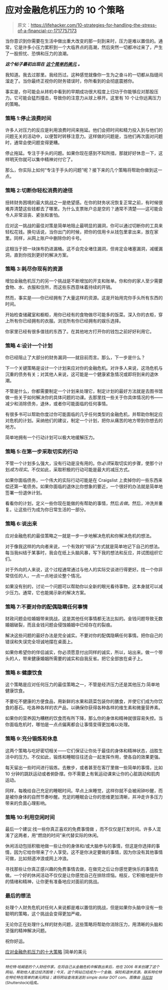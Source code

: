 # 应对金融危机压力的 10 个策略

> 原文：<https://lifehacker.com/10-strategies-for-handling-the-stress-of-a-financial-cr-1717757173>

当你意识到你需要在生活中做出重大改变的那一刻到来时，压力是难以置信的。通常，它是许多小压力累积到一个大临界点的高潮，然后突然一切都冲过来了，产生了一股担忧、恐惧和压力的浪潮。



***这个帖子最初出现在*** [***这个简单的美元***](http://www.thesimpledollar.com/ten-strategies-for-handling-the-stress-of-a-financial-crisis/) ***。***

我知道。我去过那里。我经历过。这种感觉就像你一生为之奋斗的一切都从指缝间溜走了。当你最终正视你的财务错误时，你所看到的会彻底震撼你。

事实是，你可能会从转机中看到的早期成功很大程度上归功于你能够应对那股压力。它可能会猛烈撞击，导致你的注意力从球上移开。这里有 10 个让你远离压力的策略。

### 策略 1:停止浪费时间

许多人对压力的反应是利用浪费时间来拖延。他们会把时间和精力投入到与他们的问题无关的活动中，以便暂时转移注意力。这样做的问题是，当他们再次面对问题时，通常会使问题变得更糟。

停止拖延。专注于手头的问题。如果你现在感到不知所措，那就好好休息一下，这样明天你就可以集中精神对付它了。

那么，你实际上如何“专注于手头的问题”呢？接下来的几个策略将帮助你做到这一点。

### 策略 2:切断你轻松消费的途径

扭转财务困境的最大挑战之一是绝望感。在你的财务状况恢复正常之前，有时候很难弄清楚这些钱都去了哪里。为什么支票账户总是空的？通常不清楚——这可能会令人非常沮丧、紧张和害怕。

应对这一挑战的最佳对策是简单地阻止最明显的漏洞，你可以通过切断你的工具来轻松花钱。换句话说，当你出门的时候，把你的信用卡从钱包里拿出来，放在家里。同样，从网上账户中删除你的卡号。

这相当于把一块抹布扔进漏桶。这不会完全堵住漏洞，但肯定会堵塞漏洞，减缓漏洞，直到你找到更好的解决方案。

### 策略 3:耗尽你现有的资源

增加金融危机压力的另一个挑战是不断增加的开支和账单。你和你的家人至少需要食物、水、衣服和住所，而这些东西意味着持续的开销。

然而，事实是——你已经拥有了大量这样的资源。这是开始用完你手头所有东西的时间。

开始检查储藏室和橱柜，用你已经有的食物做尽可能多的饭菜。深入你的衣柜，穿上所有你已经拥有的衣服。浏览所有你已经拥有的娱乐选择。

你家里已经有很多值钱的东西了。在其他地方打开你的钱包之前好好利用它。

### 策略 4:设计一个计划

你已经阻止了大部分的财务漏洞——就目前而言。那么，下一步是什么？

下一个关键策略是设计一个计划来应对你的金融危机。对许多人来说，这场危机与沉重的债务有关；对其他人来说，这可能是一个健康紧急情况或即将到来的退休潮。

不管是什么，你都需要制定一个计划来处理它，制定计划的最好方法就是去图书馆做一些关于如何解决你的具体问题的功课。去那里找一些关于你具体情况的书——减少和消除债务，退休，或者你可能面临的任何事情。

有很多书可以帮助你度过你可能面临的几乎任何类型的金融危机，并帮助你制定应对危机的计划。采纳他们的建议，制定一个计划，把你从痛苦的地方带到你想去的地方。

简单地拥有一个行动计划可以极大地缓解压力。

### 策略 5:在第一步采取切实的行动

不管一个计划多么强大，没有行动是没有用的。你*必须*采取切实的步骤，使那个计划*成为现实*。不仅如此，采取积极的行动可能是最大的减压方式。

如果你面临债务，一个伟大的实际行动可能是在 Craigslist 上卖掉你的一些东西来偿还第一笔债务。如果你面临的退休比你想象的要近，一个很好的办法就是简单地签署一份退休计划。

看看你的计划，定义一些你现在能做的有帮助的事情，然后*去做*。然后，冲洗并重复。让这些行为成为你日常生活的一部分。

### 策略 6:说出来

应对金融危机的最佳策略之一就是一步一步地解决危机和你解决危机的想法。

对于像我这样的内向者来说，一个有效的“倾诉”方式就是简单地记下自己的想法。每当我纠结于某事时，我会在纸上头脑风暴，写下我的想法和反应，并试图组织它们。

对于外向的人来说，这个过程通常通过与他人的实际交谈进行得更好。找一个你非常信任的人，一点一点地谈论整个情况。

如果没有别的，讨论一个问题可以帮助你以全新的眼光看待事物，这本身就可以减少压力。通常，它也能揭示新的解决方案。

### 策略 7:不要对你的配偶隐瞒任何事情

财政问题会给婚姻带来挑战，这是其他任何事情都无法比拟的。金钱问题导致无数婚姻破裂，而且金钱问题会侵蚀婚姻中已经存在的裂痕。

解决这些问题的最好办法是完全诚实。不要对你的配偶隐瞒任何事情。把你自己的错误和失误完全坦诚地摆在桌面上。

如果你希望你的伴侣诚实，你必须愿意付出同样的诚实，所以，站出来。做一个带头的人，带来健康婚姻所需要的诚实和自我反省。把它全部放在桌子上。

### 策略 8:健康饮食

这个策略是应对任何压力的最佳策略之一，不管是经济压力还是其他压力:简单地健康饮食。

不要吃不健康的方便食品，用新鲜的水果和蔬菜包装你的膳食，并使它们成为你饮食的基石。吃各种各样的农产品，以确保你获得各种各样的维生素和微量营养素。

如果你的营养因为糟糕的饮食而有所下降，那么你的身体和精神就很容易失控。当你面临危机时，哪怕是一点点偏离都会让事情变得更加难以处理。

### 策略 9:充分锻炼和休息

这两个策略与吃好密切相关——它们保证让你处于最佳的身体和精神状态，战胜生活中的压力。不仅如此，锻炼和睡眠往往还会一起发挥作用，使各自的效果更强。

每天留出一些时间进行锻炼。去散步，或者甚至在客厅里做一些简单的事情，比如 10 分钟的跳跃运动或者俯卧撑。你不需要上有氧运动课来让你的心脏跳动和肌肉运动。

同样，每晚给自己充足的睡眠时间。早点上床睡觉，这样你就不会被闹钟吵醒，而是被你身体的自然节奏吵醒。充足的睡眠会让你的思维更加清晰，并冲走许多压力带来的负面心理影响。

### 策略 10:利用空闲时间

最后一个建议:找一些你真正喜欢的免费事情做 ，而不仅仅是打发时间。许多人混淆了这两者，用“燃烧的时间”来代替实际的休闲。

休闲活动包括积极地做一些让你的身体和/或大脑参与的事情，但这是你选择的事情，因为它给你带来了个人享受。这不是你决定要做的事情，因为你没有其他事情可做，比如频道冲浪或网上冲浪。

寻找那些让你真正感兴趣的免费事情去做，在做完之后让你感觉更快乐的事情去做。一个好的休闲活动不仅仅是让你感觉自己在排除烦恼。相反，它积极地提升你的情绪和精神，让你更有准备地应对面前的挑战。

### 最后的想法

处理个人财务危机对任何人来说都是难以置信的挑战，但是如果你头脑中没有一些聪明的策略，这个挑战会变得更加严峻。

无论你正在处理什么样的财务问题，这些策略将帮助你消除压力，用清晰的头脑和坚强的精神解决问题。

祝你好运。

[应对金融危机压力的十大策略](http://www.thesimpledollar.com/ten-strategies-for-handling-the-stress-of-a-financial-crisis/) |简单的美元

* * *

<small>*特伦特·哈姆是*</small>[<small></small>](http://www.thesimpledollar.com/)*<small>*的个人财经作家。在将自己从金融危机中解救出来后，他在 2006 年末创建了这个网站，帮助他人度过经济困境；今天，这个网站已经成为一个金融、保险和退休资源。联系特伦特在特伦特在简单的美元网站；请将网站查询发送到 simple dollar DOT com。图像由*</small> [<small>*马拉加*</small>](http://www.shutterstock.com/pic-215669083/stock-vector-desperate-for-money-flat-vector-illustration.html?src=Wp3lvB2YdX3LulQWqt12WQ-1-83)<small>*(Shutterstock)组成。*</small>*